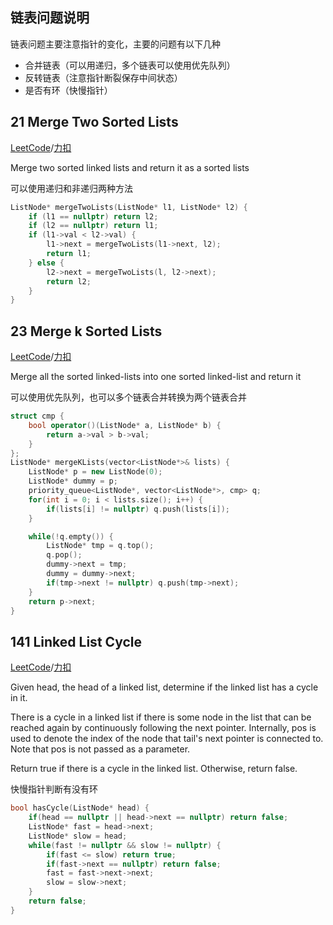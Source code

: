 链表问题说明
-----------------------
链表问题主要注意指针的变化，主要的问题有以下几种

- 合并链表（可以用递归，多个链表可以使用优先队列）
- 反转链表（注意指针断裂保存中间状态）
- 是否有环（快慢指针）


21 Merge Two Sorted Lists
-----------------------
[LeetCode](https://leetcode.com/problems/merge-two-sorted-lists)/[力扣](https://leetcode-cn.com/problems/merge-two-sorted-lists)

Merge two sorted linked lists and return it as a sorted lists

可以使用递归和非递归两种方法
```c++
ListNode* mergeTwoLists(ListNode* l1, ListNode* l2) {
    if (l1 == nullptr) return l2;
    if (l2 == nullptr) return l1;
    if (l1->val < l2->val) {
        l1->next = mergeTwoLists(l1->next, l2);
        return l1;
    } else {
        l2->next = mergeTwoLists(l, l2->next);
        return l2;
    }
}
```

23 Merge k Sorted Lists
----------------------
[LeetCode](https://leetcode.com/problems/merge-k-sorted-lists)/[力扣](https://leetcode-cn.com/problems/merge-k-sorted-lists)

Merge all the sorted linked-lists into one sorted linked-list and return it

可以使用优先队列，也可以多个链表合并转换为两个链表合并

```c++
struct cmp {
    bool operator()(ListNode* a, ListNode* b) {
        return a->val > b->val;
    }
};
ListNode* mergeKLists(vector<ListNode*>& lists) {
    ListNode* p = new ListNode(0);
    ListNode* dummy = p;
    priority_queue<ListNode*, vector<ListNode*>, cmp> q;
    for(int i = 0; i < lists.size(); i++) {
        if(lists[i] != nullptr) q.push(lists[i]);
    }

    while(!q.empty()) {
        ListNode* tmp = q.top();
        q.pop();
        dummy->next = tmp;
        dummy = dummy->next;
        if(tmp->next != nullptr) q.push(tmp->next);
    }
    return p->next;
}
```

141 Linked List Cycle
---------------
[LeetCode](https://leetcode.com/problems/linked-list-cycle)/[力扣](https://leetcode-cn.com/problems/linked-list-cycle)

Given head, the head of a linked list, determine if the linked list has a cycle in it. 

There is a cycle in a linked list if there is some node in the list that can be reached again by continuously following the next pointer. Internally, pos is used to denote the index of the node that tail's next pointer is connected to. Note that pos is not passed as a parameter. 

Return true if there is a cycle in the linked list. Otherwise, return false. 

快慢指针判断有没有环

```c++
bool hasCycle(ListNode* head) {
    if(head == nullptr || head->next == nullptr) return false;
    ListNode* fast = head->next;
    ListNode* slow = head;
    while(fast != nullptr && slow != nullptr) {
        if(fast <= slow) return true;
        if(fast->next == nullptr) return false;
        fast = fast->next->next;
        slow = slow->next;
    }
    return false;
}
```